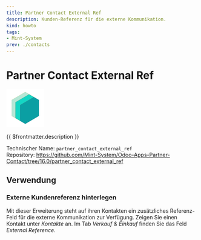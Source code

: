 ```yaml
---
title: Partner Contact External Ref
description: Kunden-Referenz für die externe Kommunikation.
kind: howto
tags:
- Mint-System
prev: ./contacts
---
```

# Partner Contact External Ref
![icon_oms_box](attachments/icons_odoo_mint_system.png)

{{ $frontmatter.description }}

Technischer Name: `partner_contact_external_ref`\
Repository: <https://github.com/Mint-System/Odoo-Apps-Partner-Contact/tree/16.0/partner_contact_external_ref>

## Verwendung

### Externe Kundenreferenz hinterlegen

Mit dieser Erweiterung steht auf ihren Kontakten ein zusätzliches Referenz-Feld für die externe Kommunikation zur Verfügung. Zeigen Sie einen Kontakt unter *Kontakte* an. Im Tab *Verkauf & Einkauf* finden Sie das Feld *External Reference*.

